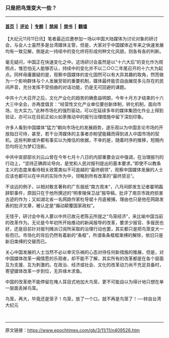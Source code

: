 ### 只是把鸟笼变大一些？

---

#### [首页](../../../..?n409526) &nbsp;|&nbsp; [评论](../../../../../epoch-comment?n409526) &nbsp;|&nbsp; [专题](../../../../../epoch-special?n409526) &nbsp;|&nbsp; [禁闻](../../../../../epoch-news?n409526) &nbsp;|&nbsp; [禁书](../../../../../books?n409526) &nbsp;|&nbsp; [翻墙](https://github.com/gfw-breaker/nogfw/blob/master/README.md?n409526)


<div class="post_content" id="artbody" itemprop="articleBody">
 <!-- article content begin -->
 <p>
  【大纪元11月11日讯】笔者最近应邀参加一场以中国大陆媒体为讨论对象的研讨会，与会人士虽然多是台湾媒体主管，但是，大家对于中国媒体近年来之快速发展均有一致见解，倒是此一持续中的变化终将形成何种文化风貌，则各有各的判断。
 </p>
 <p>
  毫无疑问，中国正在快速变化之中。这场研讨会虽然是以“十六大后”的变化作为观照点，惟恐怕无人能够否认，持续中的变化并不以二○○二年尾召开的十六大为起点。同样毋庸置疑的是，观察中国媒体的变化固然可以有大异其趣的取角，然而做为一个影响群体与个人发展至钜的重要机制，媒体最终能否自由展现多元存在的民间声音，充分发挥不受扭曲的对话功能，仍是无可回避的课题。
 </p>
 <p>
  中共十六大召开之后，文化产业化的趋势的确愈益明朗，今年十月方才结束的十六大三中全会，亦再度倡言：“经营性文化产业单位要创新体制，转化机制，面向市场，壮大实力。”此种市场化的强烈驱动，可以在延续多年的媒体集团化作业上得到验证，亦可以在目前正如火如荼推动中的报刊治理措施中留下深刻印象。
 </p>
 <p>
  许多人看到中国媒体“猛力”朝向市场化的发展趋势，遂乐观以为中国言论市场的开放指日可待，甚至，若干台湾媒体的主事者亦盼望能藉而得到进入中国市场的契机。这些判断或许都有事实以为推估的依据，不幸的是，随着时序的推移，短期内恐均将沦为梦幻泡影。
 </p>
 <p>
  中共中宣部部长刘云山曾在今年七月十八日的内部重要会议中强调，在治理报刊的行动上，“坚持正确舆论导向，是党和人民对报刊提出的基本要求。”即使不以教条主义的态度来看待相关政策类似不可逾越的“最终纲领”，观察中国媒体发展的人士应该也都可以在中共的实际作为中，领略到所有改革的“最终禁忌”。
 </p>
 <p>
  不谈远的例子，以相对敢言著称的广东报纸“南方周末”，八月间即发生记者翟明磊辞职事件，原因只在于他所撰述的“明孝陵保卫战”报导稿，批评了南京市政府损害古迹的作为；又如湖北省一名网路作家杜导斌十月底被捕，理由也只是他在网路发表的批评文章，被认定是“煽动颠覆国家政权”。
 </p>
 <p>
  无怪乎，研讨会中有人要以中共已故元老陈云所提之“鸟笼经济”，来比喻中国当前的改革作为。无论是今年初所开始推动的新闻报导的改革，要求少报官、多报民也好，还是目前针对报刊摊派订阅所采取的治理行动也罢，其实都只是把鸟笼变大一些而已。市场化的背后仍然有着新的“条框”，所谓条条框框束缚的解除，依旧只是新旧束缚的交替而已。
 </p>
 <p>
  关心中国发展的人士当然不必以幸灾乐祸的心态对待任何新措施的推展，但是，对中国媒体改革一厢情愿的乐观者，却不能不了解，其实所有的改革都是在各个层面互为支援、互为刺激的。在政治、经济或社会、文化的改革动力尚不充足具备时，寄望媒体改革一步到位，无异缘木求鱼。
 </p>
 <p>
  中国的改革绝不能停留在掩人耳目式地加大鸟笼，更不可能自以为得计地只想在单一层面丢掉鸟笼。
 </p>
 <p>
  鸟笼，再大，毕竟还是笼子！鸟笼，放了一个口，就不再是鸟笼了！──转自台湾大纪元
 </p>
 <p>
  <font color="#ffffff">
   (http://www.dajiyuan.com)
  </font>
 </p>
 <!-- article content end -->
 <div id="below_article_ad">
 </div>
</div>


---

原文链接：https://www.epochtimes.com/gb/3/11/11/n409526.htm